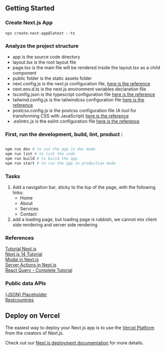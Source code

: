 ## Getting Started
### Create Next.js App
```shell
npx create-next-app@latest --ts
```
### Analyze the project structure
- app is the source code directory
- layout.tsx is the root layout file
- page.tsx is the main file will be rendered inside the layout.tsx as a child component
- public folder is the static assets folder
- next.config.js is the next.js configuration file, [here is the reference](https://nextjs.org/docs/app/api-reference/next-config-js)  
- next.env.d.ts is the next.js environment variables declaration file
- tsconfig.json is the typescript configuration file [here is the reference](https://www.typescriptlang.org/docs/handbook/tsconfig-json.html)
- tailwind.config.js is the tailwindcss configuration file [here is the reference](https://tailwindcss.com/docs/configuration)
- postcss.config.js is the postcss configuration file (A tool for transforming CSS with JavaScript) [here is the reference](https://postcss.org/)    
- .eslintrc.js is the eslint configuration file [here is the reference](https://eslint.org/docs/user-guide/configuring)  

### First, run the development, build, lint, product :

```bash

npm run dev # to run the app in dev mode  
npm run lint # to lint the code
npm run build # to build the app
npm run start # to run the app in production mode
```
### Tasks
1. Add a navigation bar, sticky to the top of the page, with the following links:
    - Home
    - About
    - Services
    - Contact
2. add a loading page, but loading page is rubbish, we cannot mix client side rendering and server side rendering



### References
[Tutorial Next.js](https://nextjs.org/learn/dashboard-app/getting-started)  
[Next.js 14 Tutorial](https://www.youtube.com/playlist?list=PLC3y8-rFHvwjOKd6gdf4QtV1uYNiQnruI)  
[Modal in Next.js](https://www.youtube.com/watch?v=fwq9vePfwkI)  
[Server Actions in Next.js ](https://www.youtube.com/watch?v=BmUsDuLO598)  
[React Query - Complete Tutorial](https://www.youtube.com/watch?v=8K1N3fE-cDs)  

### Public data APIs 
[{JSON} Placeholder](https://jsonplaceholder.typicode.com)  
[Restcountries](https://restcountries.com/v2/all)  
 




## Deploy on Vercel

The easiest way to deploy your Next.js app is to use the [Vercel Platform](https://vercel.com/new?utm_medium=default-template&filter=next.js&utm_source=create-next-app&utm_campaign=create-next-app-readme) from the creators of Next.js.

Check out our [Next.js deployment documentation](https://nextjs.org/docs/deployment) for more details.
